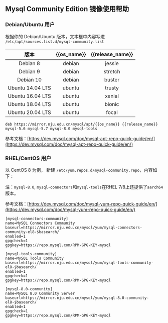 ## Mysql Community Edition 镜像使用帮助

### Debian/Ubuntu 用户

根据你的 Debian/Ubuntu 版本，文本框中内容写进 `/etc/apt/sources.list.d/mysql-community.list`

|  版本 | {{os_name}} | {{release_name}} |  
| :----: | :----: | :----: | 
| Debian 8   | debian |  jessie         | 
| Debian 9   | debian |  stretch        |
| Debian 10  | debian |  buster         |
| Ubuntu 14.04 LTS | ubuntu | trusty |
| Ubuntu 16.04 LTS | ubuntu | xenial |
| Ubuntu 18.04 LTS | ubuntu | bionic |
| Ubuntu 20.04 LTS | ubuntu | focal  |

```
deb https://mirror.nju.edu.cn/mysql/apt/{{os_name}} {{release_name}} mysql-5.6 mysql-5.7 mysql-8.0 mysql-tools
```

参考文档：[https://dev.mysql.com/doc/mysql-apt-repo-quick-guide/en/](https://dev.mysql.com/doc/mysql-apt-repo-quick-guide/en/)

### RHEL/CentOS 用户

以 CentOS 8 为例， 新建 `/etc/yum.repos.d/mysql-community.repo`，内容如下：

注：`mysql-8.0`, `mysql-connectors`和`mysql-tools`在RHEL 7/8上还提供了`aarch64`版本。

参考文档：[https://dev.mysql.com/doc/mysql-yum-repo-quick-guide/en/](https://dev.mysql.com/doc/mysql-yum-repo-quick-guide/en/)

```
[mysql-connectors-community]
name=MySQL Connectors Community
baseurl=https://mirror.nju.edu.cn/mysql/yum/mysql-connectors-community-el8-$basearch/
enabled=1
gpgcheck=1
gpgkey=https://repo.mysql.com/RPM-GPG-KEY-mysql

[mysql-tools-community]
name=MySQL Tools Community
baseurl=https://mirror.nju.edu.cn/mysql/yum/mysql-tools-community-el8-$basearch/
enabled=1
gpgcheck=1
gpgkey=https://repo.mysql.com/RPM-GPG-KEY-mysql

[mysql-8.0-community]
name=MySQL 8.0 Community Server
baseurl=https://mirror.nju.edu.cn/mysql/yum/mysql-8.0-community-el8-$basearch/
enabled=1
gpgcheck=1
gpgkey=https://repo.mysql.com/RPM-GPG-KEY-mysql
```
